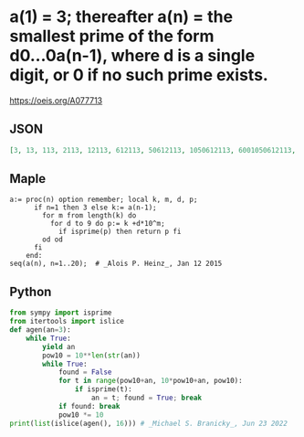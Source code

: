 # a\(1\) \= 3; thereafter a\(n\) \= the smallest prime of the form d0\.\.\.0a\(n\-1\), where d is a single digit, or 0 if no such prime exists\.
https://oeis.org/A077713
## JSON
```JSON
[3, 13, 113, 2113, 12113, 612113, 50612113, 1050612113, 6001050612113, 26001050612113, 1026001050612113, 6000001026001050612113, 500006000001026001050612113, 600500006000001026001050612113, 1600500006000001026001050612113, 6001600500006000001026001050612113]
```
## Maple
```Maple
a:= proc(n) option remember; local k, m, d, p;
      if n=1 then 3 else k:= a(n-1);
        for m from length(k) do
          for d to 9 do p:= k +d*10^m;
            if isprime(p) then return p fi
        od od
      fi
    end:
seq(a(n), n=1..20);  # _Alois P. Heinz_, Jan 12 2015
```
## Python
```Python
from sympy import isprime
from itertools import islice
def agen(an=3):
    while True:
        yield an
        pow10 = 10**len(str(an))
        while True:
            found = False
            for t in range(pow10+an, 10*pow10+an, pow10):
                if isprime(t):
                    an = t; found = True; break
            if found: break
            pow10 *= 10
print(list(islice(agen(), 16))) # _Michael S. Branicky_, Jun 23 2022
```
